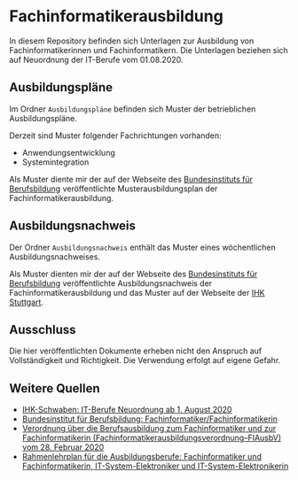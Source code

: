 # Fachinformatikerausbildung

In diesem Repository befinden sich Unterlagen zur Ausbildung von Fachinformatikerinnen und Fachinformatikern. Die Unterlagen beziehen sich auf Neuordnung der IT-Berufe vom 01.08.2020.


## Ausbildungspläne

Im Ordner ```Ausbildungspläne``` befinden sich Muster der betrieblichen Ausbildungspläne.

Derzeit sind Muster folgender Fachrichtungen vorhanden:

* Anwendungsentwicklung
* Systemintegration

Als Muster diente mir der auf der Webseite des [Bundesinstituts für Berufsbildung](https://www.bibb.de/dienst/berufesuche/de/index_berufesuche.php/practice_examples/checklisten_und_muster/AG_FI_Kap_2.1.5_Muster_Betr_Aplan.pdf) veröffentlichte Musterausbildungsplan der Fachinformatikerausbildung.


## Ausbildungsnachweis

Der Ordner ```Ausbildungsnachweis``` enthält das Muster eines wöchentlichen Ausbildungsnachweises.

Als Muster dienten mir der auf der Webseite des [Bundesinstituts für Berufsbildung](https://www.bibb.de/dienst/berufesuche/de/index_berufesuche.php/practice_examples/checklisten_und_muster/AG_FI_Kap_2.1.6_Muster_Ausbildungsnachweis.pdf) veröffentlichte Ausbildungsnachweis der Fachinformatikerausbildung und das Muster auf der Webseite der [IHK Stuttgart](https://www.stuttgart.ihk24.de/fuer-azubis/vertraege/berichtsheft-670862).


## Ausschluss

Die hier veröffentlichten Dokumente erheben nicht den Anspruch auf Vollständigkeit und Richtigkeit. Die Verwendung erfolgt auf eigene Gefahr.


## Weitere Quellen

* [IHK-Schwaben: IT-Berufe Neuordnung ab 1. August 2020](https://www.schwaben.ihk.de/produktmarken/aus-und-weiterbildung/ausbildung/ausbildungsberufe-a-z/it-berufe-neuordnung-ab-01-08-2018-3968632)
* [Bundesinstitut für Berufsbildung: Fachinformatiker/Fachinformatikerin](https://www.bibb.de/veroeffentlichungen/de/publication/show/16661)
* [Verordnung über die Berufsausbildung zum Fachinformatiker und zur Fachinformatikerin (Fachinformatikerausbildungsverordnung–FIAusbV) vom 28. Februar 2020](https://www.schwaben.ihk.de/blueprint/servlet/resource/blob/4723300/529a57da914c9ea5e628530571f876f5/vo-fachinformatiker-ab-01-08-2020-data.pdf)
* [Rahmenlehrplan für die Ausbildungsberufe: Fachinformatiker und Fachinformatikerin, IT-System-Elektroniker und IT-System-Elektronikerin](https://www.kmk.org/themen/berufliche-schulen/duale-berufsausbildung/downloadbereich-rahmenlehrplaene.html?type=150&tx_fedownloads_pi1%5Bdownload%5D=45009&tx_fedownloads_pi1%5Baction%5D=forceDownload&tx_fedownloads_pi1%5Bcontroller%5D=Downloads&cHash=9fd8a8d4513d22b0b86c95958cf5ddd2)
